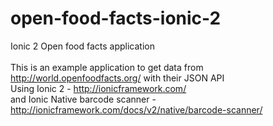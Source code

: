 # open-food-facts-ionic-2
Ionic 2 Open food facts application
<br><br>
This is an example application to get data from http://world.openfoodfacts.org/ with their JSON API<br>
Using Ionic 2 - http://ionicframework.com/<br>
and Ionic Native barcode scanner - http://ionicframework.com/docs/v2/native/barcode-scanner/
